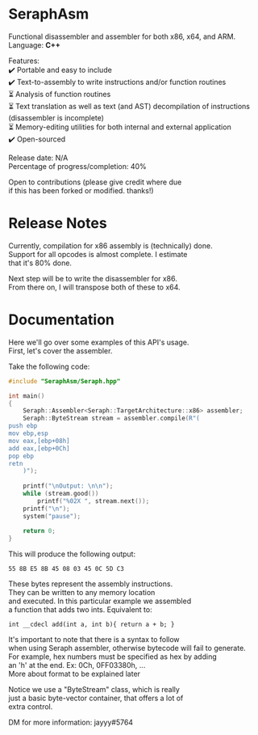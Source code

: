 # SeraphAsm

Functional disassembler and assembler for both x86, x64, and ARM.<br>
Language: <b>C++</b><br>

Features:<br>
✔️ Portable and easy to include<br>
✔️ Text-to-assembly to write instructions and/or function routines<br>
⏳ Analysis of function routines<br>
⏳ Text translation as well as text (and AST) decompilation of instructions (disassembler is incomplete)<br>
⏳ Memory-editing utilities for both internal and external application<br>
✔️ Open-sourced<br>

Release date: N/A<br>
Percentage of progress/completion: 40%<br>

Open to contributions (please give credit where due<br>
if this has been forked or modified. thanks!)<br>

# Release Notes

Currently, compilation for x86 assembly is (technically) done.<br>
Support for all opcodes is almost complete. I estimate<br>
that it's 80% done.<br>

Next step will be to write the disassembler for x86.<br>
From there on, I will transpose both of these to x64.<br>




# Documentation

Here we'll go over some examples of this API's usage.<br>
First, let's cover the assembler.<br>

Take the following code:<br>

```cpp
#include "SeraphAsm/Seraph.hpp"

int main()
{
	Seraph::Assembler<Seraph::TargetArchitecture::x86> assembler;
	Seraph::ByteStream stream = assembler.compile(R"(
push ebp
mov ebp,esp
mov eax,[ebp+08h]
add eax,[ebp+0Ch]
pop ebp
retn
	)");
	
	printf("\nOutput: \n\n");
	while (stream.good())
		printf("%02X ", stream.next());
	printf("\n");
	system("pause");
 	
	return 0;
}
```

This will produce the following output:<br>
```
55 8B E5 8B 45 08 03 45 0C 5D C3
```

These bytes represent the assembly instructions. <br>
They can be written to any memory location<br>
and executed. In this particular example we assembled<br>
a function that adds two ints. Equivalent to:<br>
```
int __cdecl add(int a, int b){ return a + b; }
```

It's important to note that there is a syntax to follow<br>
when using Seraph assembler, otherwise bytecode will fail to generate.<br>
For example, hex numbers must be specified as hex by adding <br>
an 'h' at the end. Ex: 0Ch, 0FF03380h, ...<br>
More about format to be explained later<br>

Notice we use a "ByteStream" class, which is really<br>
just a basic byte-vector container, that offers a lot of<br>
extra control.<br>

DM for more information: jayyy#5764<br>


